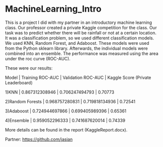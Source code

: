 # MachineLearning_Intro

This is a project I did with my partner in an introductory machine learning class. Our professor created a private Kaggle competition
for the class. Our task was to predict whether there will be rainfall or not at a certain location. It was a classification problem, 
so we used different classification models. We used KNN, Random Forest, and Adaboost. These models were used from the Python sklearn library. 
Afterwards, the individual models were combined into an ensemble. The performance was measured using the area under the roc curve (ROC-AUC).

These were our results:

Model            | Training ROC-AUC | Validation ROC-AUC | Kaggle Score (Private Leaderboard)

1)KNN	           | 0.867312308946   |	0.706247494793	   | 0.70773

2)Random Forests | 0.968757280831	  | 0.719818134936	   | 0.72541

3)Adaboost	     | 0.724944697866	  | 0.699405989396	   | 0.65361

4)Ensemble       | 0.959052296333	  | 0.741687620014	   | 0.74339


More details can be found in the report (KaggleReport.docx).

Partner: https://github.com/jasian
